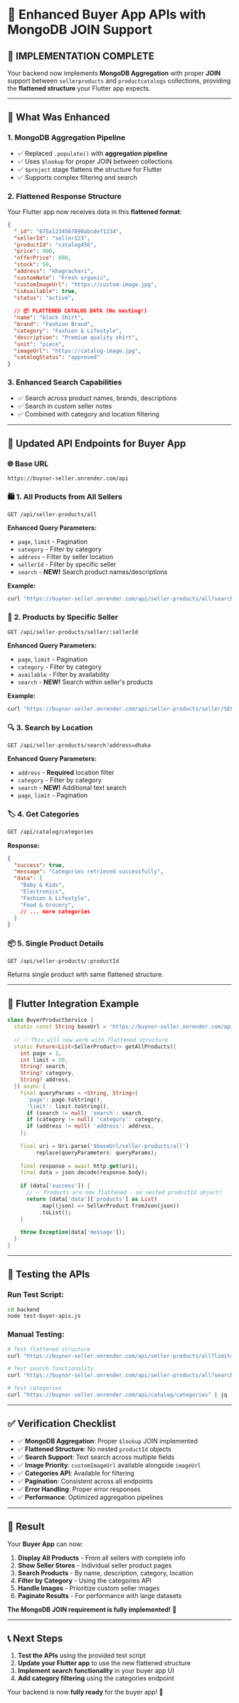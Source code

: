 # 🎯 Enhanced Buyer App APIs with MongoDB JOIN Support

## 🚀 **IMPLEMENTATION COMPLETE**

Your backend now implements **MongoDB Aggregation** with proper **JOIN** support between `sellerproducts` and `productcatalogs` collections, providing the **flattened structure** your Flutter app expects.

---

## 🔧 **What Was Enhanced**

### 1. **MongoDB Aggregation Pipeline**
- ✅ Replaced `.populate()` with **aggregation pipeline**
- ✅ Uses `$lookup` for proper JOIN between collections
- ✅ `$project` stage flattens the structure for Flutter
- ✅ Supports complex filtering and search

### 2. **Flattened Response Structure**
Your Flutter app now receives data in this **flattened format**:

```json
{
  "_id": "675a1234567890abcdef1234",
  "sellerId": "seller123",
  "productId": "catalog456",
  "price": 900,
  "offerPrice": 800,
  "stock": 50,
  "address": "khagrachari",
  "customNote": "Fresh organic",
  "customImageUrl": "https://custom-image.jpg",
  "isAvailable": true,
  "status": "active",
  
  // 📦 FLATTENED CATALOG DATA (No nesting!)
  "name": "black Shirt",
  "brand": "Fashion Brand",
  "category": "Fashion & Lifestyle", 
  "description": "Premium quality shirt",
  "unit": "piece",
  "imageUrl": "https://catalog-image.jpg",
  "catalogStatus": "approved"
}
```

### 3. **Enhanced Search Capabilities**
- ✅ Search across product names, brands, descriptions
- ✅ Search in custom seller notes
- ✅ Combined with category and location filtering

---

## 📱 **Updated API Endpoints for Buyer App**

### 🌐 **Base URL**
```
https://buynor-seller.onrender.com/api
```

### 🛍️ **1. All Products from All Sellers**
```bash
GET /api/seller-products/all
```

**Enhanced Query Parameters:**
- `page`, `limit` - Pagination
- `category` - Filter by category
- `address` - Filter by seller location
- `sellerId` - Filter by specific seller
- `search` - **NEW!** Search product names/descriptions

**Example:**
```bash
curl "https://buynor-seller.onrender.com/api/seller-products/all?search=shirt&category=Fashion%20%26%20Lifestyle&page=1&limit=20"
```

### 🏪 **2. Products by Specific Seller**
```bash
GET /api/seller-products/seller/:sellerId
```

**Enhanced Query Parameters:**
- `page`, `limit` - Pagination
- `category` - Filter by category
- `available` - Filter by availability
- `search` - **NEW!** Search within seller's products

**Example:**
```bash
curl "https://buynor-seller.onrender.com/api/seller-products/seller/SELLER_ID?search=rice&available=true"
```

### 🔍 **3. Search by Location**
```bash
GET /api/seller-products/search?address=dhaka
```

**Enhanced Query Parameters:**
- `address` - **Required** location filter
- `category` - Filter by category
- `search` - **NEW!** Additional text search
- `page`, `limit` - Pagination

### 🏷️ **4. Get Categories**
```bash
GET /api/catalog/categories
```

**Response:**
```json
{
  "success": true,
  "message": "Categories retrieved successfully",
  "data": [
    "Baby & Kids",
    "Electronics", 
    "Fashion & Lifestyle",
    "Food & Grocery",
    // ... more categories
  ]
}
```

### 📦 **5. Single Product Details**
```bash
GET /api/seller-products/:productId
```

Returns single product with same flattened structure.

---

## 🎨 **Flutter Integration Example**

```dart
class BuyerProductService {
  static const String baseUrl = 'https://buynor-seller.onrender.com/api';
  
  // ✅ This will now work with flattened structure
  static Future<List<SellerProduct>> getAllProducts({
    int page = 1,
    int limit = 20,
    String? search,
    String? category,
    String? address,
  }) async {
    final queryParams = <String, String>{
      'page': page.toString(),
      'limit': limit.toString(),
      if (search != null) 'search': search,
      if (category != null) 'category': category,
      if (address != null) 'address': address,
    };
    
    final uri = Uri.parse('$baseUrl/seller-products/all')
        .replace(queryParameters: queryParams);
    
    final response = await http.get(uri);
    final data = json.decode(response.body);
    
    if (data['success']) {
      // ✅ Products are now flattened - no nested productId object!
      return (data['data']['products'] as List)
          .map((json) => SellerProduct.fromJson(json))
          .toList();
    }
    
    throw Exception(data['message']);
  }
}
```

---

## 🧪 **Testing the APIs**

### **Run Test Script:**
```bash
cd backend
node test-buyer-apis.js
```

### **Manual Testing:**
```bash
# Test flattened structure
curl "https://buynor-seller.onrender.com/api/seller-products/all?limit=1" | jq '.'

# Test search functionality  
curl "https://buynor-seller.onrender.com/api/seller-products/all?search=rice" | jq '.'

# Test categories
curl "https://buynor-seller.onrender.com/api/catalog/categories" | jq '.'
```

---

## ✅ **Verification Checklist**

- ✅ **MongoDB Aggregation**: Proper `$lookup` JOIN implemented
- ✅ **Flattened Structure**: No nested `productId` objects
- ✅ **Search Support**: Text search across multiple fields
- ✅ **Image Priority**: `customImageUrl` available alongside `imageUrl`
- ✅ **Categories API**: Available for filtering
- ✅ **Pagination**: Consistent across all endpoints
- ✅ **Error Handling**: Proper error responses
- ✅ **Performance**: Optimized aggregation pipelines

---

## 🎯 **Result**

Your **Buyer App** can now:

1. **Display All Products** - From all sellers with complete info
2. **Show Seller Stores** - Individual seller product pages  
3. **Search Products** - By name, description, category, location
4. **Filter by Category** - Using the categories API
5. **Handle Images** - Prioritize custom seller images
6. **Paginate Results** - For performance with large datasets

**The MongoDB JOIN requirement is fully implemented!** 🚀

---

## 📞 **Next Steps**

1. **Test the APIs** using the provided test script
2. **Update your Flutter app** to use the new flattened structure
3. **Implement search functionality** in your buyer app UI
4. **Add category filtering** using the categories endpoint

Your backend is now **fully ready** for the buyer app! 🎉
